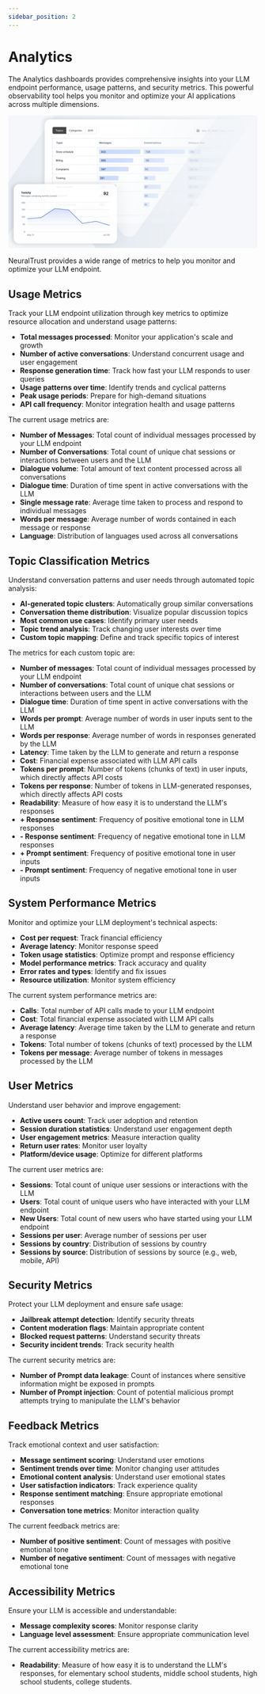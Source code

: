 ```yaml
---
sidebar_position: 2
---
```


# Analytics

The Analytics dashboards provides comprehensive insights into your LLM endpoint performance, usage patterns, and security metrics. This powerful observability tool helps you monitor and optimize your AI applications across multiple dimensions.

![Analytics Dashboard|100x50](./assets/analytics-dashboard.png)

NeuralTrust provides a wide range of metrics to help you monitor and optimize your LLM endpoint.

## Usage Metrics

Track your LLM endpoint utilization through key metrics to optimize resource allocation and understand usage patterns:

- **Total messages processed**: Monitor your application's scale and growth
- **Number of active conversations**: Understand concurrent usage and user engagement
- **Response generation time**: Track how fast your LLM responds to user queries
- **Usage patterns over time**: Identify trends and cyclical patterns
- **Peak usage periods**: Prepare for high-demand situations
- **API call frequency**: Monitor integration health and usage patterns

The current usage metrics are:
- **Number of Messages**: Total count of individual messages processed by your LLM endpoint
- **Number of Conversations**: Total count of unique chat sessions or interactions between users and the LLM
- **Dialogue volume**: Total amount of text content processed across all conversations
- **Dialogue time**: Duration of time spent in active conversations with the LLM
- **Single message rate**: Average time taken to process and respond to individual messages
- **Words per message**: Average number of words contained in each message or response
- **Language**: Distribution of languages used across all conversations

## Topic Classification Metrics


Understand conversation patterns and user needs through automated topic analysis:

- **AI-generated topic clusters**: Automatically group similar conversations
- **Conversation theme distribution**: Visualize popular discussion topics
- **Most common use cases**: Identify primary user needs
- **Topic trend analysis**: Track changing user interests over time
- **Custom topic mapping**: Define and track specific topics of interest

The metrics for each custom topic are:
- **Number of messages**: Total count of individual messages processed by your LLM endpoint
- **Number of conversations**: Total count of unique chat sessions or interactions between users and the LLM
- **Dialogue time**: Duration of time spent in active conversations with the LLM
- **Words per prompt**: Average number of words in user inputs sent to the LLM
- **Words per response**: Average number of words in responses generated by the LLM
- **Latency**: Time taken by the LLM to generate and return a response
- **Cost**: Financial expense associated with LLM API calls
- **Tokens per prompt**: Number of tokens (chunks of text) in user inputs, which directly affects API costs
- **Tokens per response**: Number of tokens in LLM-generated responses, which directly affects API costs
- **Readability**: Measure of how easy it is to understand the LLM's responses
- **+ Response sentiment**: Frequency of positive emotional tone in LLM responses
- **- Response sentiment**: Frequency of negative emotional tone in LLM responses
- **+ Prompt sentiment**: Frequency of positive emotional tone in user inputs
- **- Prompt sentiment**: Frequency of negative emotional tone in user inputs

## System Performance Metrics

Monitor and optimize your LLM deployment's technical aspects:

- **Cost per request**: Track financial efficiency
- **Average latency**: Monitor response speed
- **Token usage statistics**: Optimize prompt and response efficiency
- **Model performance metrics**: Track accuracy and quality
- **Error rates and types**: Identify and fix issues
- **Resource utilization**: Monitor system efficiency

The current system performance metrics are:
- **Calls**: Total number of API calls made to your LLM endpoint
- **Cost**: Total financial expense associated with LLM API calls
- **Average latency**: Average time taken by the LLM to generate and return a response
- **Tokens**: Total number of tokens (chunks of text) processed by the LLM
- **Tokens per message**: Average number of tokens in messages processed by the LLM

## User Metrics

Understand user behavior and improve engagement:

- **Active users count**: Track user adoption and retention
- **Session duration statistics**: Understand user engagement depth
- **User engagement metrics**: Measure interaction quality
- **Return user rates**: Monitor user loyalty
- **Platform/device usage**: Optimize for different platforms

The current user metrics are:
- **Sessions**: Total count of unique user sessions or interactions with the LLM
- **Users**: Total count of unique users who have interacted with your LLM endpoint
- **New Users**: Total count of new users who have started using your LLM endpoint
- **Sessions per user**: Average number of sessions per user
- **Sessions by country**: Distribution of sessions by country
- **Sessions by source**: Distribution of sessions by source (e.g., web, mobile, API)

## Security Metrics

Protect your LLM deployment and ensure safe usage:

- **Jailbreak attempt detection**: Identify security threats
- **Content moderation flags**: Maintain appropriate content
- **Blocked request patterns**: Understand security threats
- **Security incident trends**: Track security health

The current security metrics are:
- **Number of Prompt data leakage**: Count of instances where sensitive information might be exposed in prompts
- **Number of Prompt injection**: Count of potential malicious prompt attempts trying to manipulate the LLM's behavior

## Feedback Metrics

Track emotional context and user satisfaction:

- **Message sentiment scoring**: Understand user emotions
- **Sentiment trends over time**: Monitor changing user attitudes
- **Emotional content analysis**: Understand user emotional states
- **User satisfaction indicators**: Track experience quality
- **Response sentiment matching**: Ensure appropriate emotional responses
- **Conversation tone metrics**: Monitor interaction quality

The current feedback metrics are:
- **Number of positive sentiment**: Count of messages with positive emotional tone
- **Number of negative sentiment**: Count of messages with negative emotional tone

## Accessibility Metrics

Ensure your LLM is accessible and understandable:

- **Message complexity scores**: Monitor response clarity
- **Language level assessment**: Ensure appropriate communication level

The current accessibility metrics are:
- **Readability**: Measure of how easy it is to understand the LLM's responses, for elementary school students, middle school students, high school students, college students.
